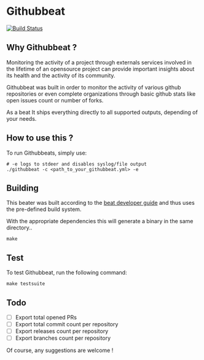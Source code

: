 # Githubbeat

[![Build Status](https://travis-ci.org/jlevesy/githubbeat.svg?branch=master)](https://travis-ci.org/jlevesy/githubbeat)

## Why Githubbeat ?

Monitoring the activity of a project through externals services involved in the
lifetime of an opensource project can provide important insights about its
health and the activity of its community.

Githubbeat was built in order to monitor the activity of various github
repositories or even complete organizations through basic github stats like
open issues count or number of forks.

As a beat It ships everything directly to all supported outputs, depending of
your needs.

## How to use this ?

To run Githubbeats, simply use:

```
# -e logs to stdeer and disables syslog/file output
./githubbeat -c <path_to_your_githubbeat.yml> -e
```

## Building

This beater was built according to the [beat developer guide](https://www.elastic.co/guide/en/beats/libbeat/current/new-beat.html) and thus uses the pre-defined build system.

With the appropriate dependencies this will generate a binary in the same
directory..

```
make
```

## Test

To test Githubbeat, run the following command:

```
make testsuite
```

## Todo

- [ ] Export total opened PRs
- [ ] Export total commit count per repository
- [ ] Export releases count per repository
- [ ] Export branches count per repository

Of course, any suggestions are welcome !
